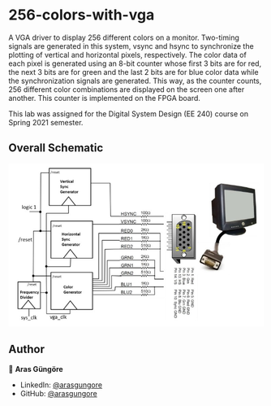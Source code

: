 # 256-colors-with-vga

A VGA driver to display 256 different colors on a monitor. Two-timing signals are generated in this system, vsync and hsync to synchronize the plotting of vertical and horizontal pixels, respectively. The color data of each pixel is generated using an 8-bit counter whose first 3 bits are for red, the next 3 bits are for green and the last 2 bits are for blue color data while the synchronization signals are generated. This way, as the counter counts, 256 different color combinations are displayed on the screen one after another. This counter is implemented on the FPGA board.

This lab was assigned for the Digital System Design (EE 240) course on Spring 2021 semester.



## Overall Schematic

<p align="left">
    <img alt="Schematic" src="https://raw.githubusercontent.com/arasgungore/256-colors-on-vga/main/Screenshots/overall_schematic.jpg" width="800">
</p>



## Author

👤 **Aras Güngöre**

* LinkedIn: [@arasgungore](https://www.linkedin.com/in/arasgungore)
* GitHub: [@arasgungore](https://github.com/arasgungore)
